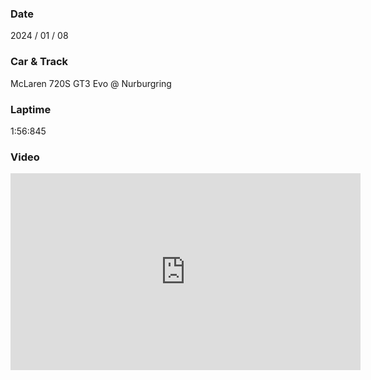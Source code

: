 ### Date
2024 / 01 / 08

### Car & Track
McLaren 720S GT3 Evo @ Nurburgring

### Laptime
1:56:845

### Video
<iframe width="560" height="315" src="https://www.youtube.com/embed/dnrAJ-qO7_M?si=EMsTnlOlCrdy9bll" title="YouTube video player" frameborder="0" allow="accelerometer; autoplay; clipboard-write; encrypted-media; gyroscope; picture-in-picture; web-share" allowfullscreen></iframe>
